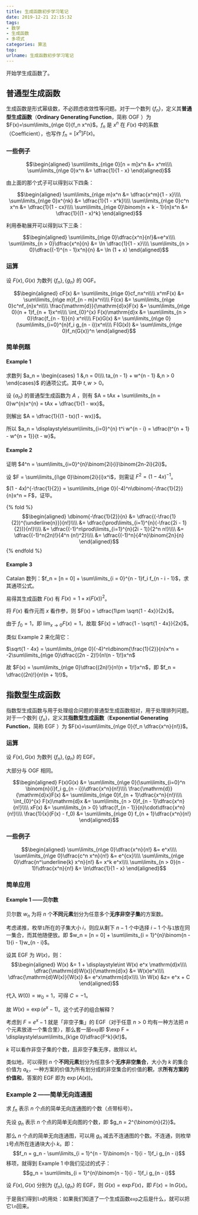 ```yaml
---
title: 生成函数初步学习笔记
date: 2019-12-21 22:15:32
tags: 
- 数学
- 生成函数
- 多项式
categories: 算法
top:
urlname: 生成函数初步学习笔记
---
```


开始学生成函数了。

<!-- more -->

## 普通型生成函数

生成函数是形式幂级数，不必顾虑收敛性等问题。对于一个数列 $\{f_n\}$，定义其**普通型生成函数**（**Ordinary Generating Function**，简称 OGF ）为 $F(x)=\sum\limits_{n\ge 0}{f_n x^n}$。$f_n$ 是 $x^n$ 在 $F(x)$ 中的系数（Coefficient），也写作 $f_n = [x^n]F(x)$。

### 一些例子

$$\begin{aligned}   
  \sum\limits_{n\ge 0}[n = m]x^n &= x^m\\\\
  \sum\limits_{n\ge 0}x^n &= \dfrac{1}{1 - x}
\end{aligned}$$

由上面的那个式子可以得到以下四条：

$$\begin{aligned}
  \sum\limits_{n\ge m}x^n &= \dfrac{x^m}{1 - x}\\\\
  \sum\limits_{n\ge 0}x^{nk} &= \dfrac{1}{1 - x^k}\\\\
  \sum\limits_{n\ge 0}c^n x^n &= \dfrac{1}{1 - cx}\\\\
  \sum\limits_{n\ge 0}\binom{n + k - 1}{n}x^n &= \dfrac{1}{(1 - x)^k}
\end{aligned}$$


利用泰勒展开可以得到以下三条：

$$\begin{aligned}
  \sum\limits_{n\ge 0}\dfrac{x^n}{n!}&=e^x\\\\
  \sum\limits_{n > 0}\dfrac{x^n}{n} &= \ln \dfrac{1}{1 - x}\\\\
  \sum\limits_{n > 0}\dfrac{(-1)^{n - 1}x^n}{n} &= \ln (1 + x)
\end{aligned}$$

### 运算

设 $F(x),G(x)$ 为数列 $\{f_n\}, \{g_n\}$ 的 OGF。

$$\begin{aligned}
  cF(x) &= \sum\limits_{n\ge 0}cf_nx^n\\\\
  x^mF(x) &= \sum\limits_{n\ge m}f_{n - m}x^n\\\\
  F(cx) &= \sum\limits_{n\ge 0}c^nf_{n}x^n\\\\
  \frac{\mathrm{d}}{\mathrm{d}x}F(x) &= \sum\limits_{n\ge 0}(n + 1)f_{n + 1}x^n\\\\
  \int_{0}^{x} F(x)\mathrm{d}x &= \sum\limits_{n > 0}\frac{f_{n - 1}}{n} x^n\\\\
  F(x)G(x) &= \sum\limits_{n\ge 0}(\sum\limits_{i=0}^{n}f_i g_{n - i})x^n\\\\
  F(G(x)) &= \sum\limits_{n\ge 0}f_n(G(x))^n
\end{aligned}$$

### 简单例题

#### Example 1

求数列 $a_n = \begin{cases}
   1 &,n = 0\\\\
   ta_{n - 1} + w^{n - 1} &,n > 0
\end{cases}$ 的通项公式。其中 $t, w > 0$。

设 $\{a_n\}$ 的普通型生成函数为 $A$ ，则有 $A = tAx + \sum\limits_{n = 0}w^{n}x^{n} = tAx + \dfrac{1}{1 - wx}$。

则解出 $A = \dfrac{1}{(1 - tx)(1 - wx)}$。

所以 $a_n = \displaystyle\sum\limits_{i=0}^{n} t^i w^{n - i} = \dfrac{t^{n + 1} - w^{n + 1}}{t - w}$。

#### Example 2

证明 $4^n = \sum\limits_{i=0}^{n}\binom{2i}{i}\binom{2n-2i}{2i}$。

设 $F = \sum\limits_{i\ge 0}\binom{2i}{i}x^i$，则需证 $F^2 = (1-4x)^{-1}$。

$(1 - 4x)^{-\frac{1}{2}} = \sum\limits_{n\ge 0}(-4)^n\dbinom{-\frac{1}{2}}{n}x^n = F$，证毕。

{% fold %}
$$\begin{aligned}
  \dbinom{-\frac{1}{2}}{n} &= \dfrac{(-\frac{1}{2})^{\underline{n}}}{n!}\\\\
  &= \dfrac{\prod\limits_{i=1}^{n}(-\frac{2i - 1}{2})}{n!}\\\\
  &= \dfrac{(-1)^n\prod\limits_{i=1}^{n}(2i - 1)}{2^n n!}\\\\
  &= \dfrac{(-1)^n(2n)!}{4^n (n!)^2}\\\\
  &= \dfrac{(-1)^n}{4^n}\binom{2n}{n}
\end{aligned}$$
{% endfold %}

#### Example 3

Catalan 数列：$f_n = [n = 0] + \sum\limits_{i = 0}^{n - 1}f_i f_{n - i - 1}$，求其通项公式。

易得其生成函数 $F(x)$ 有 $F(x) = 1 + x(F(x))^2$。

将 $F(x)$ 看作元而 $x$ 看作参，则 $F(x) = \dfrac{1\pm \sqrt{1 - 4x}}{2x}$。

由于 $f_0 = 1$，即 $\lim_{x\to 0}F(x) = 1$，故取 $F(x) = \dfrac{1 - \sqrt{1 - 4x}}{2x}$。

类似 Example 2 来化简它：

$\sqrt{1 - 4x} = \sum\limits_{n\ge 0}(-4)^n\dbinom{\frac{1}{2}}{n}x^n = -2\sum\limits_{n\ge 0}\dfrac{(2n - 2)!}{n!(n - 1)!}x^n$

故 $F(x) = \sum\limits_{n\ge 0}\dfrac{(2n)!}{n!(n + 1)!}x^n$，即 $f_n = \dfrac{(2n)!}{n!(n + 1)!}$。

## 指数型生成函数

指数型生成函数与用于处理组合问题的普通型生成函数相对，用于处理排列问题。对于一个数列 $\{f_n\}$，定义其**指数型生成函数**（**Exponential Generating Function**，简称 EGF ）为 $F(x)=\sum\limits_{n\ge 0}{f_n \dfrac{x^n}{n!}}$。

### 运算

设 $F(x),G(x)$ 为数列 $\{f_n\}, \{g_n\}$ 的 EGF。

大部分与 OGF 相同。

$$\begin{aligned}
  F(x)G(x) &= \sum\limits_{n\ge 0}(\sum\limits_{i=0}^n \binom{n}{i}f_i g_{n - i})\dfrac{x^n}{n!}\\\\
  \frac{\mathrm{d}}{\mathrm{d}x}F(x) &= \sum\limits_{n\ge 0}f_{n + 1}\dfrac{x^n}{n!}\\\\
  \int_{0}^{x} F(x)\mathrm{d}x &= \sum\limits_{n > 0}f_{n - 1}\dfrac{x^n}{n!}\\\\
  xF(x) &= \sum\limits_{n > 0} \dfrac{f_{n - 1}}{n}\cdot\dfrac{x^n}{n!}\\\\
  \frac{1}{x}(F(x) - f_0) &= \sum\limits_{n\ge 0} f_{n + 1}\dfrac{x^n}{n!}
\end{aligned}$$

### 一些例子

$$\begin{aligned}
  \sum\limits_{n\ge 0}\dfrac{x^n}{n!} &= e^x\\\\
  \sum\limits_{n\ge 0}\dfrac{c^n x^n}{n!} &= e^{cx}\\\\
  \sum\limits_{n\ge 0}\dfrac{n^\underline{k} x^n}{n!} &= x^k e^x\\\\
  \sum\limits_{n > 0}(n - 1)!\dfrac{x^n}{n!} &= \ln\dfrac{1}{1 - x}
\end{aligned}$$

### 简单应用

#### Example 1 ——贝尔数

贝尔数 $w_n$ 为将 $n$ 个**不同元素**划分为任意多个**无序非空子集**的方案数。

考虑递推，枚举`1`所在的子集大小 $i$，则应从剩下 $n - 1$ 个中选择 $i - 1$ 个与`1`放在同一集合，而其他随便放。即 $w_n = [n = 0] + \sum\limits_{i = 1}^{n}\binom{n - 1}{i - 1}w_{n - i}$。

设其 EGF 为 $W(x)$，则：
$$\begin{aligned}
  W(x) &= 1 + \displaystyle\int W(x) e^x \mathrm{d}x\\\\
  \dfrac{\mathrm{d}W(x)}{\mathrm{d}x} &= W(x)e^x\\\\
  \dfrac{\mathrm{d}W(x)}{W(x)} &= e^x\mathrm{d}x\\\\
  \ln W(x) &z= e^x + C
\end{aligned}$$

代入 $W(0) = w_0 = 1$，可得 $C = -1$。

故 $W(x) = \exp(e^x - 1)$。这个式子的组合解释？

考虑到 $F = e^x - 1$ 就是「非空子集」的 EGF（对于任意 $n > 0$ 均有一种方法把 $n$ 个元素放进一个集合里），那么套一层`exp`即 $\exp F = \displaystyle\sum\limits_{k\ge 0}\dfrac{F^k}{k!}$。

$k$ 可以看作非空子集的个数，且非空子集无序，故除以 $k!$。

类似地，可以得到 $n$ 个**不同元素**划分为任意多个**无序非空集合**，大小为 $k$ 的集合价值为 $a_k$，一种方案的价值为所有划分成的非空集合的价值的**积**，求**所有方案的价值和**，答案的 EGF 即为 $\exp(A(x))$。

### Example 2 ——简单无向连通图

求 $f_n$ 表示 $n$ 个点的简单无向连通图的个数（点带标号）。

先设 $g_n$ 表示 $n$ 个点的简单无向图的个数，即 $g_n = 2^{\binom{n}{2}}$。

那么 $n$ 个点的简单无向连通图，可以用 $g_n$ 减去不连通图的个数。不连通，则枚举`1`号点所在连通块大小 $k$。即：
$$f_n = g_n - \sum\limits_{i = 1}^{n - 1}\binom{n - 1}{i - 1}f_i g_{n - i}$$
移项，就得到 Example 1 中我们见过的式子：
$$g_n = \sum\limits_{i = 1}^{n}\binom{n - 1}{i - 1}f_i g_{n - i}$$

设 $F(x), G(x)$ 分别为 $\{f_n\},\{g_n\}$ 的 EGF，则 $G(x) = \exp F(x)$，即 $F(x) = \ln G(x)$。

于是我们得到`ln`的用处：如果我们知道了一个生成函数`exp`之后是什么，就可以把它`ln`回来。